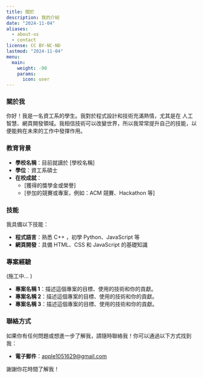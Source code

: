 ```yaml
---
title: 關於
description: 我的介紹
date: "2024-11-04"
aliases:
  - about-us
  - contact
license: CC BY-NC-ND
lastmod: "2024-11-04"
menu:
  main:
    weight: -90
    params:
      icon: user
---
```


### 關於我

你好！我是一名資工系的學生。我對於程式設計和技術充滿熱情，尤其是在 人工智慧、網頁開發領域。我相信技術可以改變世界，所以我常常提升自己的技能，以便能夠在未來的工作中發揮作用。

### 教育背景

- **學校名稱**：目前就讀於 [學校名稱]
- **學位**：資工系碩士
- **在校成就**：
  - [獲得的獎學金或榮譽]
  - [參加的競賽或專案，例如：ACM 競賽、Hackathon 等]

### 技能

我具備以下技能：

- **程式語言**：熟悉 C++ ，初學 Python、JavaScript 等
- **網頁開發**：具備 HTML、CSS 和 JavaScript 的基礎知識

### 專案經驗

(施工中... )

- **專案名稱 1**：描述這個專案的目標、使用的技術和你的貢獻。
- **專案名稱 2**：描述這個專案的目標、使用的技術和你的貢獻。
- **專案名稱 3**：描述這個專案的目標、使用的技術和你的貢獻。

### 聯絡方式

如果你有任何問題或想進一步了解我，請隨時聯絡我！你可以通過以下方式找到我：

- **電子郵件**：apple1051629@gmail.com

謝謝你花時間了解我！
